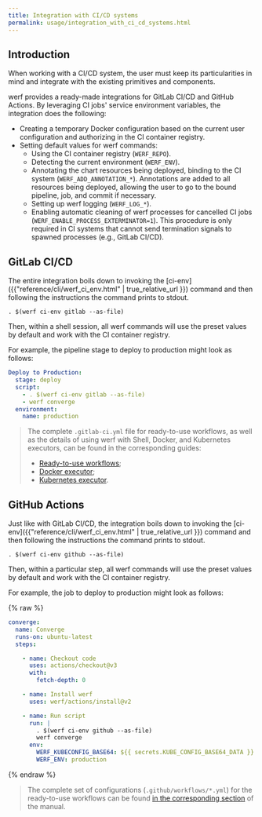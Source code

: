 ```yaml
---
title: Integration with CI/CD systems
permalink: usage/integration_with_ci_cd_systems.html
---
```


## Introduction

When working with a CI/CD system, the user must keep its particularities in mind and integrate with the existing primitives and components.

werf provides a ready-made integrations for GitLab CI/CD and GitHub Actions. By leveraging CI jobs' service environment variables, the integration does the following:

- Creating a temporary Docker configuration based on the current user configuration and authorizing in the CI container registry.
- Setting default values for werf commands:
  - Using the CI container registry (`WERF_REPO`).
  - Detecting the current environment (`WERF_ENV`).
  - Annotating the chart resources being deployed, binding to the CI system (`WERF_ADD_ANNOTATION_*`). Annotations are added to all resources being deployed, allowing the user to go to the bound pipeline, job, and commit if necessary.
  - Setting up werf logging (`WERF_LOG_*`).
  - Enabling automatic cleaning of werf processes for cancelled CI jobs (`WERF_ENABLE_PROCESS_EXTERMINATOR=1`). This procedure is only required in CI systems that cannot send termination signals to spawned processes (e.g., GitLab CI/CD).

## GitLab CI/CD

The entire integration boils down to invoking the [ci-env]({{"reference/cli/werf_ci_env.html" | true_relative_url }}) command and then following the instructions the command prints to stdout.

```shell
. $(werf ci-env gitlab --as-file)
```

Then, within a shell session, all werf commands will use the preset values by default and work with the CI container registry.

For example, the pipeline stage to deploy to production might look as follows:

```yaml
Deploy to Production:
  stage: deploy
  script:
    - . $(werf ci-env gitlab --as-file)
    - werf converge
  environment:
    name: production
```

> The complete `.gitlab-ci.yml` file for ready-to-use workflows, as well as the details of using werf with Shell, Docker, and Kubernetes executors, can be found in the corresponding guides:
>
> - [Ready-to-use workflows](/guides/nodejs/400_ci_cd_workflow/030_gitlab_ci_cd/010_workflows.html);
> - [Docker executor](/guides/nodejs/400_ci_cd_workflow/030_gitlab_ci_cd/020_docker_executor.html);
> - [Kubernetes executor](/guides/nodejs/400_ci_cd_workflow/030_gitlab_ci_cd/030_kubernetes_executor.html).

## GitHub Actions

Just like with GitLab CI/CD, the integration boils down to invoking the [ci-env]({{"reference/cli/werf_ci_env.html" | true_relative_url }}) command and then following the instructions the command prints to stdout.


```shell
. $(werf ci-env github --as-file)
```

Then, within a particular step, all werf commands will use the preset values by default and work with the CI container registry.

For example, the job to deploy to production might look as follows:

{% raw %}
```yaml
converge:
  name: Converge
  runs-on: ubuntu-latest
  steps:

    - name: Checkout code
      uses: actions/checkout@v3
      with:
        fetch-depth: 0

    - name: Install werf
      uses: werf/actions/install@v2

    - name: Run script
      run: |
        . $(werf ci-env github --as-file)
        werf converge
      env:
        WERF_KUBECONFIG_BASE64: ${{ secrets.KUBE_CONFIG_BASE64_DATA }}
        WERF_ENV: production
```
{% endraw %}

> The complete set of configurations (`.github/workflows/*.yml`) for the ready-to-use workflows can be found [in the corresponding section](/guides/nodejs/400_ci_cd_workflow/040_github_actions.html) of the manual.
